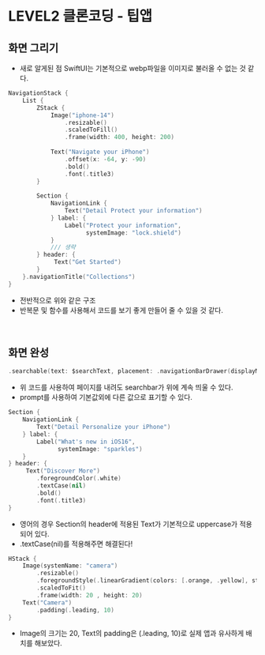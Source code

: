  # LEVEL2 클론코딩 - 팁앱

 ## 화면 그리기

 - 새로 알게된 점 SwiftUI는 기본적으로 webp파일을 이미지로 불러올 수 없는 것 같다. 

```swift
NavigationStack {
    List {
        ZStack {
            Image("iphone-14")
                .resizable()
                .scaledToFill()
                .frame(width: 400, height: 200)
                
            Text("Navigate your iPhone")
                .offset(x: -64, y: -90)
                .bold()
                .font(.title3)
        }
       
        Section {
            NavigationLink {
                Text("Detail Protect your information")
            } label: {
                Label("Protect your information",
                      systemImage: "lock.shield")
            }
            /// 생략
        } header: {
             Text("Get Started")
        }
    }.navigationTitle("Collections")
}
```
- 전반적으로 위와 같은 구조
- 반복문 및 함수를 사용해서 코드를 보기 좋게 만들어 줄 수 있을 것 같다.

<br >

## 화면 완성
```swift
.searchable(text: $searchText, placement: .navigationBarDrawer(displayMode: .always), prompt: "검색")
```
- 위 코드를 사용하여 페이지를 내려도 searchbar가 위에 계속 띄울 수 있다.
- prompt를 사용하여 기본값외에 다른 값으로 표기할 수 있다.

```swift
Section {
    NavigationLink {
        Text("Detail Personalize your iPhone")
    } label: {
        Label("What's new in iOS16",
              systemImage: "sparkles")
    }
} header: {
     Text("Discover More")
        .foregroundColor(.white)
        .textCase(nil)
        .bold()
        .font(.title3)
}
```
- 영어의 경우 Section의 header에 적용된 Text가 기본적으로 uppercase가 적용되어 있다.
-  .textCase(nil)를 적용해주면 해결된다!

```swift
HStack {
    Image(systemName: "camera")
        .resizable()
        .foregroundStyle(.linearGradient(colors: [.orange, .yellow], startPoint: .bottomLeading, endPoint: .bottomTrailing))
        .scaledToFit()
        .frame(width: 20 , height: 20)
    Text("Camera")
        .padding(.leading, 10)
}
```
- Image의 크기는 20, Text의 padding은 (.leading, 10)로 실제 앱과 유사하게 배치를 해보았다.